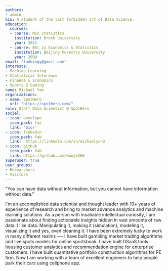 ```yaml
---
authors:
- admin
bio: A student of the last forbidden art of Data Science.
education:
  courses:
  - course: MSc Statistics
    institution: Brock University
    year: 2011
  - course: BSc in Economics & Statistics
    institution: Beijing Forestry University
    year: 2009
email: "tanbingy@gmail.com"
interests:
- Machine Learning
- Statistical Inference
- Finance & Economics
- Sports & Gaming
name: Michael Yan
organizations:
- name: SpotHero
  url: "https://spothero.com/"
role: Staff Data Scientist @ SpotHero
social:
- icon: envelope
  icon_pack: fas
  link: 'bio/'
- icon: linkedin
  icon_pack: fab
  link:  https://linkedin.com/in/michaelyan3
- icon: github
  icon_pack: fab
  link: https://github.com/wwwjk366
superuser: true
user_groups:
- Researchers
- Visitors
---
```


"You can have data without information, but you cannot have information without data."

I'm an accomplished data scientist and thought leader with 10+ years of experience of research and bring to market advance analytics and machine learning solutions. As a person with insatiable intellectual curiosity, I am passionate about finding actionable insights hidden in vast amounts of raw data. I like data. Manipulating it, making it (simulation),  modeling it, visualizing it and yes, even cleaning it. I have been extremely lucky to work in many different realms --- I have built gambling market trading algorithms and live spots models for online sportsbook. I have built DSaaS tools housing customer analytics and recommendation engine for enterprise customers. I have built quantitative portfolio construction algorithms for PE firm. Now I am working with a team of excellent engineers to help people park their cars using cellphone app. 
